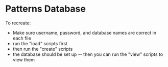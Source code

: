 # Patterns Database


To recreate:

- Make sure username, password, and database names are correct in each file
- run the "load" scripts first
- then run the "create" scripts
- the database should be set up -- then you can run the "view" scripts to view them
